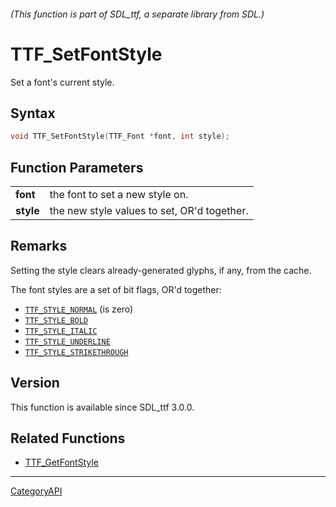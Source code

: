###### (This function is part of SDL_ttf, a separate library from SDL.)
# TTF_SetFontStyle

Set a font's current style.

## Syntax

```c
void TTF_SetFontStyle(TTF_Font *font, int style);

```

## Function Parameters

|               |                                             |
| ------------- | ------------------------------------------- |
| **font**      | the font to set a new style on.             |
| **style**     | the new style values to set, OR'd together. |

## Remarks

Setting the style clears already-generated glyphs, if any, from the cache.

The font styles are a set of bit flags, OR'd together:

- [`TTF_STYLE_NORMAL`](TTF_STYLE_NORMAL) (is zero)
- [`TTF_STYLE_BOLD`](TTF_STYLE_BOLD)
- [`TTF_STYLE_ITALIC`](TTF_STYLE_ITALIC)
- [`TTF_STYLE_UNDERLINE`](TTF_STYLE_UNDERLINE)
- [`TTF_STYLE_STRIKETHROUGH`](TTF_STYLE_STRIKETHROUGH)

## Version

This function is available since SDL_ttf 3.0.0.

## Related Functions

* [TTF_GetFontStyle](TTF_GetFontStyle)

----
[CategoryAPI](CategoryAPI)

